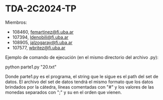 # TDA-2C2024-TP

Miembros:
- 108460, femartinez@fi.uba.ar
- 107394, ldenobili@fi.uba.ar
- 108905, jalzogaray@fi.uba.ar
- 107577, wbritez@fi.uba.ar

Ejemplo de comando de ejecución (en el mismo directorio del archivo .py):

python parte1.py "20.txt"

Donde parte1.py es el programa, el string que le sigue es el path del set de datos.
El archivo del set de datos tendrá el mismo formato que los datos brindados por la cátedra,
líneas comentadas con "#" y los valores de las monedas separados con ";" y su en el orden que vienen.
